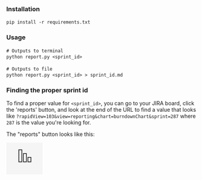 ### Installation

```command
pip install -r requirements.txt
```

### Usage

```command
# Outputs to terminal
python report.py <sprint_id>

# Outputs to file
python report.py <sprint_id> > sprint_id.md
```

### Finding the proper sprint id

To find a proper value for `<sprint_id>`, you can go to your JIRA board, click
the 'reports' button, and look at the end of the URL to find a value that looks
like `?rapidView=103&view=reporting&chart=burndownChart&sprint=287` where `287`
is the value you're looking for.

The "reports" button looks like this:

![reports button](reports.png)
